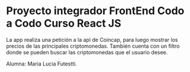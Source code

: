 # Proyecto integrador FrontEnd Codo a Codo Curso React JS

La app realiza una petición a la api de Coincap, para luego mostrar los precios de las principales criptomonedas. También cuenta con un filtro donde se pueden buscar las criptomonedas que el usuario desee.

Alumna: Maria Lucia Futestti.

